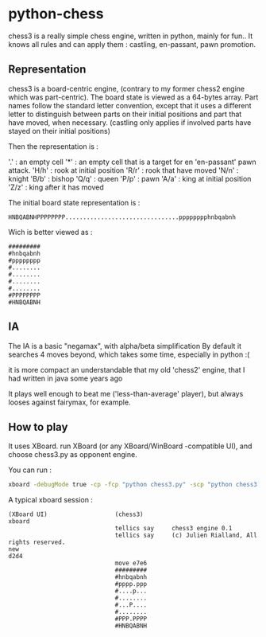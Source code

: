 # python-chess

chess3 is a really simple chess engine, written in python, mainly for fun..
It knows all rules and can apply them : castling, en-passant, pawn promotion.

Representation
--------------

chess3 is a board-centric engine, (contrary to my former chess2 engine which was part-centric).
The board state is viewed as a 64-bytes array. Part names follow the standard letter convention, except that
it uses a different letter to distinguish between parts on their initial positions and part that have moved, when necessary.
 (castling only applies if involved parts have stayed on their initial positions)

Then the representation is :

'.' : an empty cell
'*' : an empty cell that is a target for en 'en-passant' pawn attack.
'H/h' : rook at initial position
'R/r' : rook that have moved
'N/n' : knight
'B/b' : bishop
'Q/q' : queen
'P/p' : pawn
'A/a' : king at initial position
'Z/z' : king after it has moved

The initial board state representation is :
```
HNBQABNHPPPPPPPP................................pppppppphnbqabnh
```

Wich is better viewed as :
```
#########
#hnbqabnh
#pppppppp
#........
#........
#........
#........
#PPPPPPPP
#HNBQABNH
```


IA
--

The IA is a basic "negamax", with alpha/beta simplification
By default it searches 4 moves beyond, which takes some time, especially in python :(

it is more compact an understandable that my old 'chess2' engine, that I had written in java some years ago

It plays well enough to beat me ('less-than-average' player), but always looses against fairymax, for example.


How to play
-----------

It uses XBoard. run XBoard (or any XBoard/WinBoard -compatible UI), and choose chess3.py as opponent engine.

You can run :

```sh
xboard -debugMode true -cp -fcp "python chess3.py" -scp "python chess3.py"
```

A typical xboard session : 
```
(XBoard UI)                   (chess3)
xboard
                              tellics say     chess3 engine 0.1
                              tellics say     (c) Julien Rialland, All rights reserved.
new
d2d4
                              move e7e6
                              #########
                              #hnbqabnh
                              #pppp.ppp
                              #....p...
                              #........
                              #...P....
                              #........
                              #PPP.PPPP
                              #HNBQABNH
```
